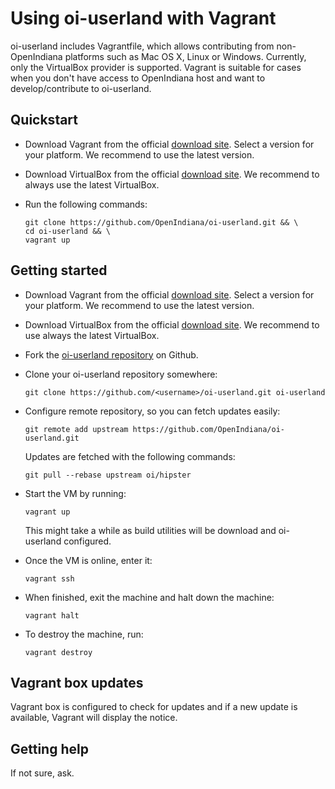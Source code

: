 # Using oi-userland with Vagrant

oi-userland includes Vagrantfile, which allows contributing from non-OpenIndiana
platforms such as Mac OS X, Linux or Windows. Currently, only the VirtualBox
provider is supported. Vagrant is suitable for cases when you don't have access to OpenIndiana host and want to develop/contribute to oi-userland.

## Quickstart

* Download Vagrant from the official [download site](https://www.vagrantup.com/downloads.html). Select a version for your platform. We recommend to use the latest version.
* Download VirtualBox from the official [download site](https://www.virtualbox.org/wiki/Downloads). We recommend to  always use the latest VirtualBox.
* Run the following commands:

  ```
  git clone https://github.com/OpenIndiana/oi-userland.git && \
  cd oi-userland && \
  vagrant up
  ```

## Getting started

* Download Vagrant from the official [download site](https://www.vagrantup.com/downloads.html). Select a version for your platform. We recommend to use the latest version.
* Download VirtualBox from the official [download site](https://www.virtualbox.org/wiki/Downloads). We recommend to use always the latest VirtualBox.
* Fork the [oi-userland repository](https://github.com/OpenIndiana/oi-userland.git) on Github.
* Clone your oi-userland repository somewhere:

  ```
  git clone https://github.com/<username>/oi-userland.git oi-userland
  ```

* Configure remote repository, so you can fetch updates easily:

  ```
  git remote add upstream https://github.com/OpenIndiana/oi-userland.git
  ```

  Updates are fetched with the following commands:

  ```
  git pull --rebase upstream oi/hipster
  ```

* Start the VM by running:

  ```
  vagrant up
  ```

  This might take a while as build utilities will be download and oi-userland configured.

* Once the VM is online, enter it:

  ```
  vagrant ssh
  ```

* When finished, exit the machine and halt down the machine:

  ```
  vagrant halt
  ```

* To destroy the machine, run:

  ```
  vagrant destroy
  ```

## Vagrant box updates

Vagrant box is configured to check for updates and if a new update is available,
Vagrant will display the notice.

## Getting help

If not sure, ask.
